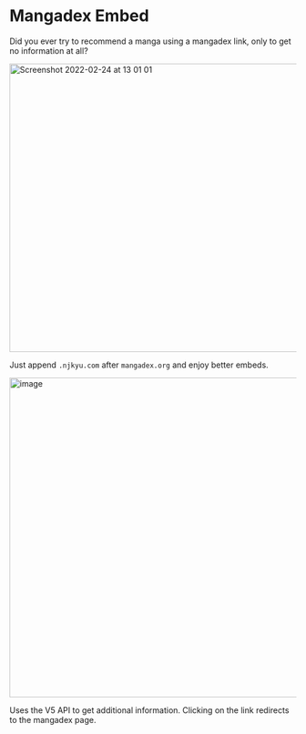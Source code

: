# Mangadex Embed

Did you ever try to recommend a manga using a mangadex link, only to get no information at all?

<img width="506" alt="Screenshot 2022-02-24 at 13 01 01" src="https://user-images.githubusercontent.com/10641355/155520314-5614b325-0577-4dc7-8c65-9830be9e2f81.png">

Just append `.njkyu.com` after `mangadex.org` and enjoy better embeds.

<img width="561" alt="image" src="https://user-images.githubusercontent.com/10641355/155520433-55e12a34-1844-4431-9b3f-8e267a8d6791.png">

Uses the V5 API to get additional information. Clicking on the link redirects to the mangadex page.

